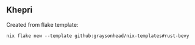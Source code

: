 ## Khepri

Created from flake template:
```shell
nix flake new --template github:graysonhead/nix-templates#rust-bevy
```